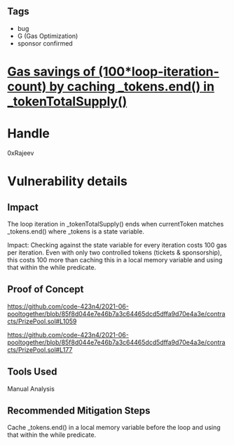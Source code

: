 ## Tags

- bug
- G (Gas Optimization)
- sponsor confirmed

# [Gas savings of (100*loop-iteration-count) by caching _tokens.end() in _tokenTotalSupply()](https://github.com/code-423n4/2021-06-pooltogether-findings/issues/36) 

# Handle

0xRajeev


# Vulnerability details

## Impact

The loop iteration in _tokenTotalSupply() ends when currentToken matches _tokens.end() where _tokens is a state variable.

Impact: Checking against the state variable for every iteration costs 100 gas per iteration. Even with only two controlled tokens (tickets & sponsorship), this costs 100 more than caching this in a local memory variable and using that within the while predicate.


## Proof of Concept

https://github.com/code-423n4/2021-06-pooltogether/blob/85f8d044e7e46b7a3c64465dcd5dffa9d70e4a3e/contracts/PrizePool.sol#L1059

https://github.com/code-423n4/2021-06-pooltogether/blob/85f8d044e7e46b7a3c64465dcd5dffa9d70e4a3e/contracts/PrizePool.sol#L177


## Tools Used

Manual Analysis

## Recommended Mitigation Steps

Cache _tokens.end() in a local memory variable before the loop and using that within the while predicate.

